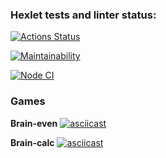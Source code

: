 ### Hexlet tests and linter status:
[![Actions Status](https://github.com/Nikitereh/frontend-project-lvl1/workflows/hexlet-check/badge.svg)](https://github.com/Nikitereh/frontend-project-lvl1/actions)

[![Maintainability](https://api.codeclimate.com/v1/badges/a99a88d28ad37a79dbf6/maintainability)](https://codeclimate.com/github/codeclimate/codeclimate/maintainability)

[![Node CI](https://github.com/Nikitereh/frontend-project-lvl1/actions/workflows/nodejs.yml/badge.svg)](https://github.com/Nikitereh/frontend-project-lvl1/actions/workflows/nodejs.yml)

### Games

**Brain-even**
[![asciicast](https://asciinema.org/a/cDuRIAO1IVpFH85IUPr8SUOBw.svg)](https://asciinema.org/a/cDuRIAO1IVpFH85IUPr8SUOBw)

**Brain-calc**
[![asciicast](https://asciinema.org/a/0lA6r0Q7bs5nBG8Tp0EtYTiKJ.svg)](https://asciinema.org/a/0lA6r0Q7bs5nBG8Tp0EtYTiKJ)
